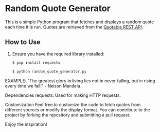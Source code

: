# Random Quote Generator

This is a simple Python program that fetches and displays a random quote each time it is run. Quotes are retrieved from the [Quotable REST API](https://api.quotable.io).

## How to Use

1. Ensure you have the required library installed:

   ```bash
   $ pip install requests

   $ python random_quote_generator.py
EXAMPLE: 
"The greatest glory in living lies not in never falling, but in rising every time we fall." - Nelson Mandela

Dependencies
requests: Used for making HTTP requests.

Customization
Feel free to customize the code to fetch quotes from different sources or modify the display format. You can contribute to the project by forking the repository and submitting a pull request.

Enjoy the inspiration!

